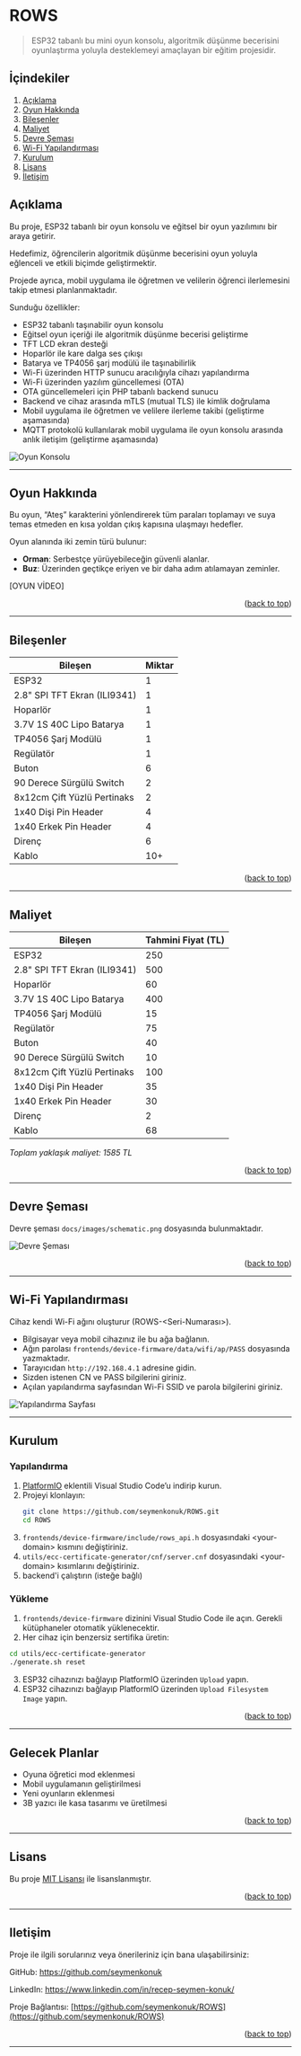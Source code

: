 # ROWS
> ESP32 tabanlı bu mini oyun konsolu, algoritmik düşünme becerisini oyunlaştırma yoluyla desteklemeyi amaçlayan bir eğitim projesidir. 

## İçindekiler
<ol>
	<li><a href="#açıklama">Açıklama</a></li>
	<li><a href="#oyun-hakkında">Oyun Hakkında</a></li>
	<li><a href="#bileşenler">Bileşenler</a></li>
	<li><a href="#maliyet">Maliyet</a></li>
	<li><a href="#devre-şeması">Devre Şeması</a></li>
	<li><a href="#wi-fi-yapılandırması">Wi-Fi Yapılandırması</a></li>
	<li><a href="#kurulum">Kurulum</a></li>
	<li><a href="#lisans">Lisans</a></li>
	<li><a href="#Iletişim">İletişim</a></li>
</ol>

## Açıklama
Bu proje, ESP32 tabanlı bir oyun konsolu ve eğitsel bir oyun yazılımını bir araya getirir. 

Hedefimiz, öğrencilerin algoritmik düşünme becerisini oyun yoluyla eğlenceli ve etkili biçimde geliştirmektir.  

Projede ayrıca, mobil uygulama ile öğretmen ve velilerin öğrenci ilerlemesini takip etmesi planlanmaktadır.

Sunduğu özellikler:
- ESP32 tabanlı taşınabilir oyun konsolu
- Eğitsel oyun içeriği ile algoritmik düşünme becerisi geliştirme
- TFT LCD ekran desteği
- Hoparlör ile kare dalga ses çıkışı
- Batarya ve TP4056 şarj modülü ile taşınabilirlik
- Wi-Fi üzerinden HTTP sunucu aracılığıyla cihazı yapılandırma
- Wi-Fi üzerinden yazılım güncellemesi (OTA)
- OTA güncellemeleri için PHP tabanlı backend sunucu  
- Backend ve cihaz arasında mTLS (mutual TLS) ile kimlik doğrulama  
- Mobil uygulama ile öğretmen ve velilere ilerleme takibi (geliştirme aşamasında)
- MQTT protokolü kullanılarak mobil uygulama ile oyun konsolu arasında anlık iletişim (geliştirme aşamasında)

![Oyun Konsolu](docs/images/device-1.jpg)

---

## Oyun Hakkında

Bu oyun, “Ateş” karakterini yönlendirerek tüm paraları toplamayı ve suya temas etmeden en kısa yoldan çıkış kapısına ulaşmayı hedefler.

Oyun alanında iki zemin türü bulunur:
- **Orman**: Serbestçe yürüyebileceğin güvenli alanlar.
- **Buz**: Üzerinden geçtikçe eriyen ve bir daha adım atılamayan zeminler.

[OYUN VİDEO]

<p align="right">(<a href="#ROWS">back to top</a>)</p>

---

## Bileşenler

| Bileşen                      | Miktar |
|------------------------------|--------|
| ESP32                        | 1      |
| 2.8" SPI TFT Ekran (ILI9341) | 1      |
| Hoparlör                     | 1      |
| 3.7V 1S 40C Lipo Batarya     | 1      |
| TP4056 Şarj Modülü           | 1      |
| Regülatör                    | 1      |
| Buton                        | 6      |
| 90 Derece Sürgülü Switch     | 2      |
| 8x12cm Çift Yüzlü Pertinaks  | 2      |
| 1x40 Dişi Pin Header         | 4      |
| 1x40 Erkek Pin Header        | 4      |
| Direnç                       | 6      |
| Kablo                        | 10+    |

<p align="right">(<a href="#ROWS">back to top</a>)</p>

---

## Maliyet

| Bileşen                      | Tahmini Fiyat (TL) |
|------------------------------|--------------------|
| ESP32                        | 250                |
| 2.8" SPI TFT Ekran (ILI9341) | 500                |
| Hoparlör                     | 60                 |
| 3.7V 1S 40C Lipo Batarya     | 400                |
| TP4056 Şarj Modülü           | 15                 |
| Regülatör                    | 75                 |
| Buton                        | 40                 |
| 90 Derece Sürgülü Switch     | 10                 |
| 8x12cm Çift Yüzlü Pertinaks  | 100                |
| 1x40 Dişi Pin Header         | 35                 |
| 1x40 Erkek Pin Header        | 30                 |
| Direnç                       | 2                  |
| Kablo                        | 68                 |

*Toplam yaklaşık maliyet: 1585 TL*

<p align="right">(<a href="#ROWS">back to top</a>)</p>

---

## Devre Şeması

Devre şeması `docs/images/schematic.png` dosyasında bulunmaktadır.  

![Devre Şeması](docs/images/schematic.png)

<p align="right">(<a href="#ROWS">back to top</a>)</p>

---

## Wi-Fi Yapılandırması

Cihaz kendi Wi-Fi ağını oluşturur (ROWS-\<Seri-Numarası\>).
- Bilgisayar veya mobil cihazınız ile bu ağa bağlanın.
- Ağın parolası `frontends/device-firmware/data/wifi/ap/PASS` dosyasında yazmaktadır.
- Tarayıcıdan `http://192.168.4.1` adresine gidin.
- Sizden istenen CN ve PASS bilgilerini giriniz.
- Açılan yapılandırma sayfasından Wi-Fi SSID ve parola bilgilerini giriniz.

![Yapılandırma Sayfası](docs/images/wifi-config.jpg)

---

## Kurulum

### Yapılandırma
1. [PlatformIO](https://platformio.org/) eklentili Visual Studio Code’u indirip kurun.  
2. Projeyi klonlayın:  
   ```bash
   git clone https://github.com/seymenkonuk/ROWS.git
   cd ROWS
	 ```
3. `frontends/device-firmware/include/rows_api.h` dosyasındaki \<your-domain\> kısmını değiştiriniz.
4. `utils/ecc-certificate-generator/cnf/server.cnf` dosyasındaki \<your-domain\> kısımlarını değiştiriniz.
5. backend'i çalıştırın (isteğe bağlı)

### Yükleme
1. `frontends/device-firmware` dizinini Visual Studio Code ile açın. Gerekli kütüphaneler otomatik yüklenecektir.
2. Her cihaz için benzersiz sertifika üretin:
```bash
cd utils/ecc-certificate-generator
./generate.sh reset
```
3. ESP32 cihazınızı bağlayıp PlatformIO üzerinden `Upload` yapın.
4. ESP32 cihazınızı bağlayıp PlatformIO üzerinden `Upload Filesystem Image` yapın.

<p align="right">(<a href="#ROWS">back to top</a>)</p>

---

## Gelecek Planlar

- Oyuna öğretici mod eklenmesi
- Mobil uygulamanın geliştirilmesi
- Yeni oyunların eklenmesi
- 3B yazıcı ile kasa tasarımı ve üretilmesi

<p align="right">(<a href="#ROWS">back to top</a>)</p>

---

## Lisans
Bu proje [MIT Lisansı](https://github.com/seymenkonuk/ROWS/blob/main/LICENSE) ile lisanslanmıştır.

<p align="right">(<a href="#ROWS">back to top</a>)</p>

---

## Iletişim
Proje ile ilgili sorularınız veya önerileriniz için bana ulaşabilirsiniz:

GitHub: https://github.com/seymenkonuk

LinkedIn: https://www.linkedin.com/in/recep-seymen-konuk/

Proje Bağlantısı: [https://github.com/seymenkonuk/ROWS](https://github.com/seymenkonuk/ROWS)

<p align="right">(<a href="#ROWS">back to top</a>)</p>

---